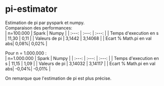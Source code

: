 # pi-estimator
Estimation de pi par pyspark et numpy.<br />
Comparaison des performances: <br />
| n=100.000 | Spark | Numpy |
| :---: | :---: | :---: |
| Temps d'execution en s | 11,30 | 0,11 |
| Valeurs de pi | 3,1442 | 3,14068 |
| Ecart % Math.pi en val abs| 0,08%| 0,02% |<br />

Pour n = 1.000.000 : <br />
| n=1.000.000 | Spark | Numpy |
| :---: | :---: | :---: |
| Temps d'execution en s | 11,15 | 1,09 |
| Valeurs de pi | 3,14032 | 3,14117 |
| Ecart % Math.pi en val abs| -0,04%| -0,01% |<br />

On remarque que l'estimation de pi est plus précise.

